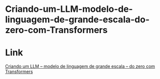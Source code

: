 # Criando-um-LLM-modelo-de-linguagem-de-grande-escala-do-zero-com-Transformers

# Link
[Criando um LLM – modelo de linguagem de grande escala – do zero com Transformers](https://imasters.com.br/codigo/criando-um-llm-do-zero-com-transformers)

